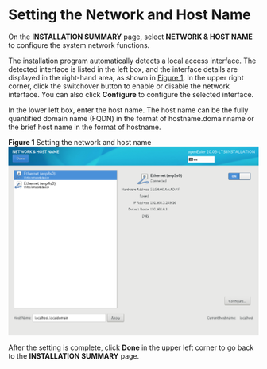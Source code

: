 # Setting the Network and Host Name<a name="EN-US_TOPIC_0229291192"></a>

On the  **INSTALLATION SUMMARY**  page, select  **NETWORK & HOST NAME**  to configure the system network functions.

The installation program automatically detects a local access interface. The detected interface is listed in the left box, and the interface details are displayed in the right-hand area, as shown in  [Figure 1](#en-us_topic_0186390264_en-us_topic_0122145831_fig123700157297). In the upper right corner, click the switchover button to enable or disable the network interface. You can also click  **Configure**  to configure the selected interface.

In the lower left box, enter the host name. The host name can be the fully quantified domain name \(FQDN\) in the format of hostname.domainname or the brief host name in the format of hostname.

**Figure  1**  Setting the network and host name<a name="en-us_topic_0186390264_en-us_topic_0122145831_fig123700157297"></a>  
![](figures/setting-the-network-and-host-name.png "setting-the-network-and-host-name")

After the setting is complete, click  **Done**  in the upper left corner to go back to the  **INSTALLATION SUMMARY**  page.

